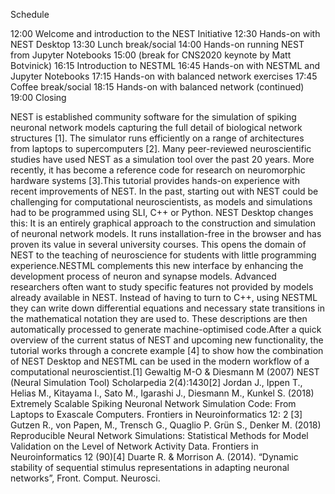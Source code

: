 <script src="moment.js"></script>
<script src="moment-timezone-with-data.js"></script>

Schedule

<script>
var start_time = moment.tz("2020-07-18 12:00", "Europe/Berlin");
</script>

<script>document.write(start_time.format("Z"));</script>

12:00 Welcome and introduction to the NEST Initiative
12:30 Hands-on with NEST Desktop
13:30 Lunch break/social
14:00 Hands-on running NEST from Jupyter Notebooks
15:00 (break for CNS2020 keynote by Matt Botvinick)
16:15 Introduction to NESTML
16:45 Hands-on with NESTML and Jupyter Notebooks
17:15 Hands-on with balanced network exercises
17:45 Coffee break/social
18:15 Hands-on with balanced network (continued)
19:00 Closing



NEST is established community software for the simulation of spiking neuronal network models capturing the full  detail  of  biological  network  structures  [1].  The  simulator  runs  efficiently  on  a  range  of  architectures  from  laptops  to  supercomputers  [2].  Many  peer-reviewed  neuroscientific  studies have used NEST as a simulation tool over the past 20 years. More recently, it has become a reference code for research on neuromorphic hardware systems [3].This tutorial provides hands-on experience with recent improvements of NEST. In the past, starting out with NEST could be challenging for computational neuroscientists, as models and simulations had to be programmed using SLI, C++ or Python. NEST Desktop changes this: It is an entirely graphical  approach  to  the  construction  and  simulation  of  neuronal  network  models.  It  runs  installation-free in the browser and has proven its value in several university courses. This opens the  domain  of  NEST  to  the  teaching  of  neuroscience  for  students  with  little  programming  experience.NESTML complements this new interface by enhancing the development process of neuron and synapse models. Advanced researchers often want to study specific features not provided by models already available in NEST. Instead of having to turn to C++, using NESTML they can write down differential equations and necessary state transitions in the mathematical notation they are used to. These descriptions are then automatically processed to generate machine-optimised code.After a quick overview of the current status of NEST and upcoming new functionality, the tutorial works  through  a  concrete  example  [4]  to  show  how  the  combination  of  NEST  Desktop  and  NESTML can be used in the modern workflow of a computational neuroscientist.[1] Gewaltig M-O & Diesmann M (2007) NEST (Neural Simulation Tool) Scholarpedia 2(4):1430[2] Jordan J., Ippen T., Helias M., Kitayama I., Sato M., Igarashi J., Diesmann M., Kunkel S. (2018) Extremely Scalable Spiking Neuronal Network Simulation Code: From Laptops to Exascale Computers. Frontiers in Neuroinformatics 12: 2
[3] Gutzen R., von Papen, M., Trensch G., Quaglio P. Grün S., Denker M. (2018) Reproducible Neural Network Simulations: Statistical Methods for Model Validation on the Level of Network Activity Data. Frontiers in Neuroinformatics 12 (90)[4] Duarte R. & Morrison A. (2014). “Dynamic stability of sequential stimulus representations in adapting neuronal networks”, Front. Comput. Neurosci.
